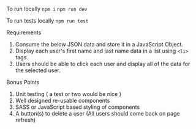 To run locally
`npm i`
`npm run dev`

To run tests locally
`npm run test`

Requirements
1. Consume the below JSON data and store it in a JavaScript Object.
2. Display each user's first name and last name data in a list using `<li>` tags.
3. Users should be able to click each user and display all of the data for the selected user.

Bonus Points
1. Unit testing ( a test or two would be nice )
2. Well designed re-usable components
3. SASS or JavaScript based styling of components
4. A button(s) to delete a user (All users should come back on page refresh)
